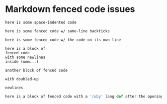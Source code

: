 # Markdown fenced code issues

    here is some space-indented code
    
```here is some fenced code w/ same-line backticks```


```
here is some fenced code w/ the code on its own line
```

```
here is a block of
fenced code
with some newlines
inside (umm...)
```

```
another block of fenced code

with doubled-up

newlines
```

```ruby
here is a block of fenced code with a 'ruby' lang def after the opening fence
```